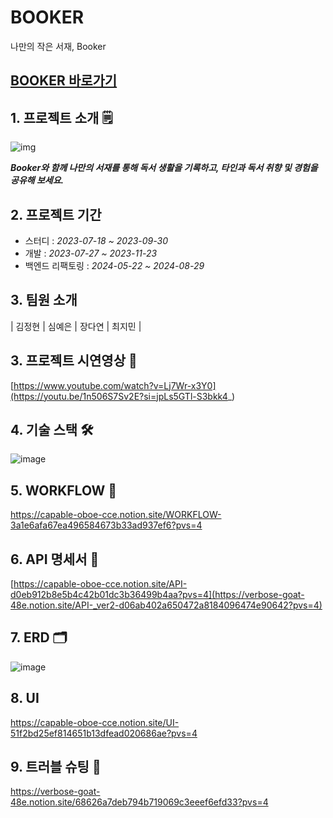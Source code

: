 # BOOKER
나만의 작은 서재, Booker


 ## [BOOKER 바로가기](https://read.our-booker.site/)

## 1. 프로젝트 소개 🗒

![img](https://github.com/project-fourtato/Backend_v3/assets/84323684/d9742683-311a-4f06-88ef-f394af492f70)

**_Booker와 함께 나만의 서재를 통해 독서 생활을 기록하고, 타인과 독서 취향 및 경험을 공유해 보세요._**


## 2. 프로젝트 기간
- 스터디 : _2023-07-18 ~ 2023-09-30_
- 개발 : _2023-07-27 ~ 2023-11-23_
- 백엔드 리팩토링 : _2024-05-22 ~ 2024-08-29_

## 3. 팀원 소개  
| 김정현 | 심예은 | 장다연 | 최지민 |

## 3. 프로젝트 시연영상 📌
[https://www.youtube.com/watch?v=Lj7Wr-x3Y0](https://youtu.be/1n506S7Sv2E?si=jpLs5GTl-S3bkk4_)

## 4. 기술 스택 🛠
![image](https://github.com/user-attachments/assets/e6ed802c-d4db-4e36-9139-16b88e71ff11)

## 5. WORKFLOW 🫧
https://capable-oboe-cce.notion.site/WORKFLOW-3a1e6afa67ea496584673b33ad937ef6?pvs=4

## 6. API 명세서 📃

[https://capable-oboe-cce.notion.site/API-d0eb912b8e5b4c42b01dc3b36499b4aa?pvs=4](https://verbose-goat-48e.notion.site/API-_ver2-d06ab402a650472a8184096474e90642?pvs=4)

## 7. ERD 🗂

![image](https://github.com/user-attachments/assets/d2263197-7319-45b0-b116-5ff0f9c34bdc)

## 8. UI

https://capable-oboe-cce.notion.site/UI-51f2bd25ef814651b13dfead020686ae?pvs=4

## 9. 트러블 슈팅 🎃
https://verbose-goat-48e.notion.site/68626a7deb794b719069c3eeef6efd33?pvs=4
